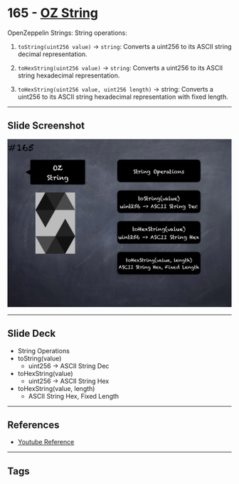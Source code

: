 # 165 - [OZ String](OZ%20String.md)
OpenZeppelin Strings: String operations:

1.  `toString(uint256 value)` → `string`: Converts a uint256 to its ASCII string decimal representation.
    
2.  `toHexString(uint256 value)` → `string`: Converts a uint256 to its ASCII string hexadecimal representation.
    
3.  `toHexString(uint256 value, uint256 length)` → string: Converts a uint256 to its ASCII string hexadecimal representation with fixed length.

___
## Slide Screenshot
![165.png](../images/solidity201/165.png)
___
## Slide Deck
- String Operations
- toString(value)
	- uint256 -> ASCII String Dec
- toHexString(value)
	- uint256 -> ASCII String Hex
- toHexString(value, length)
	- ASCII String Hex, Fixed Length
___
## References
- [Youtube Reference](https://youtu.be/L_9Fk6HRwpU?t=303)
___
## Tags